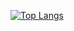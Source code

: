 [![Top Langs](https://github-readme-stats.vercel.app/api/top-langs/?username=RangersonTI&theme=catppuccin_latte)](https://github.com/RangersonTI/github-readme-stats)
